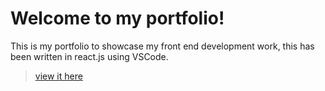 # Welcome to my portfolio!
This is my portfolio to showcase my front end development work, this has been written in react.js using VSCode.  
> [view it here](https://paulacavender.dev)  


